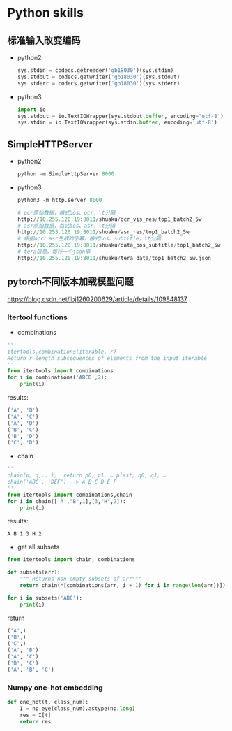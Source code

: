 # Python skills

## 标准输入改变编码

- python2

  ```python
  sys.stdin = codecs.getreader('gb18030')(sys.stdin)
  sys.stdout = codecs.getwriter('gb18030')(sys.stdout)
  sys.stderr = codecs.getwriter('gb18030')(sys.stderr)
  ```

- python3

  ```python
  import io
  sys.stdout = io.TextIOWrapper(sys.stdout.buffer, encoding='utf-8') 
  sys.stdin = io.TextIOWrapper(sys.stdin.buffer, encoding='utf-8') 
  ```

## SimpleHTTPServer

- python2

  ```python
  python -m SimpleHttpServer 8000
  ```

- python3

  ```python
  python3 -m http.server 8000
  
  # ocr原始数据，格式bos、ocr，\t分隔
  http://10.255.120.19:8011/shuaku/ocr_vis_res/top1_batch2_5w
  # asr原始数据，格式bos、asr，\t分隔
  http://10.255.120.19:8011/shuaku/asr_res/top1_batch2_5w
  # 根据ocr、asr生成的字幕，格式bos、subtitle，\t分隔
  http://10.255.120.19:8011/shuaku/data_bos_subtitle/top1_batch2_5w
  # tera信息，每行一个json串
  http://10.255.120.19:8011/shuaku/tera_data/top1_batch2_5w.json
  ```
  
  

## pytorch不同版本加载模型问题

https://blog.csdn.net/lbj1260200629/article/details/109848137



### Itertool functions

- combinations

```python
'''
itertools.combinations(iterable, r)
Return r length subsequences of elements from the input iterable
'''
from itertools import combinations
for i in combinations('ABCD',2):
    print(i)
```

results:

```python
('A', 'B')
('A', 'C')
('A', 'D')
('B', 'C')
('B', 'D')
('C', 'D')
```

- chain

```python
'''
chain(p, q,...),  return p0, p1, … plast, q0, q1, …
chain('ABC', 'DEF') --> A B C D E F
'''
from itertools import combinations,chain
for i in chain(['A',"B",1],[3,"H",2]):
    print(i)
```

results:

```
A B 1 3 H 2
```

- get all subsets

```python
from itertools import chain, combinations

def subsets(arr):
    """ Returns non empty subsets of arr"""
    return chain(*[combinations(arr, i + 1) for i in range(len(arr))])

for i in subsets('ABC'):
    print(i)
```

return

```python
('A',)
('B',)
('C',)
('A', 'B')
('A', 'C')
('B', 'C')
('A', 'B', 'C')
```



### Numpy one-hot embedding

```python
def one_hot(t, class_num):
    I = np.eye(class_num).astype(np.long)
    res = I[t]   
    return res
```



























